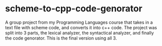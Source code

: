 # scheme-to-cpp-code-genorator
A group project from my Programming Languages course that takes in a text file with scheme code, and converts it into c++ code. The project was split into 3 parts, the lexical analyzer, the syntactical analyzer, and finally the code genorator. This is the final version using all 3.

